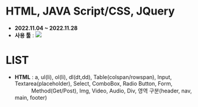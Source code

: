 # HTML, JAVA Script/CSS, JQuery
- __2022.11.04 ~ 2022.11.28__
- __사용 툴__ : <img src="https://img.shields.io/badge/Visual Studio Code-5C2D91?style=flat&logo=Visual Studio Code&logoColor=white"/>

# LIST
- __HTML__ : a, ul(li), ol(li), dl(dt,dd), Table(colspan/rowspan), Input, Textarea(placeholder), Select, 
            ComboBox, Radio Button, Form, <br/>&nbsp;&nbsp;&nbsp;&nbsp;&nbsp;&nbsp;&nbsp;&nbsp;&nbsp;&nbsp;
            Method(Get/Post), Img, Video, Audio, Div, 영역 구분(header, nav, main, footer)
